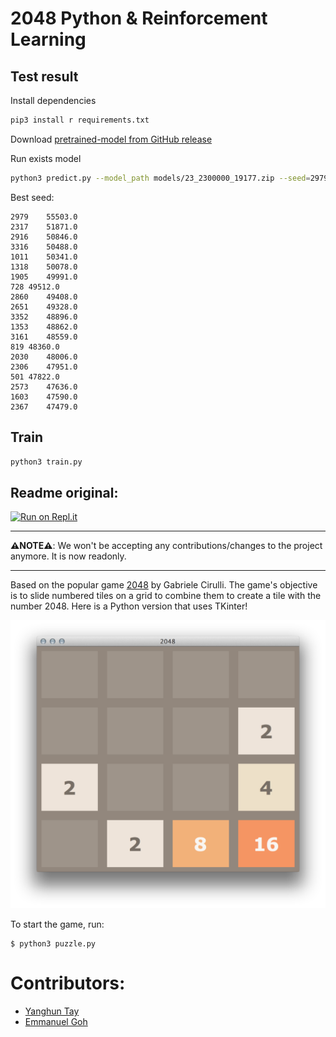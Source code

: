 2048 Python & Reinforcement Learning
===========

## Test result

Install dependencies

```bash
pip3 install r requirements.txt
```

Download [pretrained-model from GitHub release](https://github.com/qhduan/rl-2048/releases/tag/model)

Run exists model


```bash
python3 predict.py --model_path models/23_2300000_19177.zip --seed=2979
```

Best seed:

```csv
2979	55503.0
2317	51871.0
2916	50846.0
3316	50488.0
1011	50341.0
1318	50078.0
1905	49991.0
728	49512.0
2860	49408.0
2651	49328.0
3352	48896.0
1353	48862.0
3161	48559.0
819	48360.0
2030	48006.0
2306	47951.0
501	47822.0
2573	47636.0
1603	47590.0
2367	47479.0
```

## Train

```bash
python3 train.py
```

## Readme original:

[![Run on Repl.it](https://repl.it/badge/github/yangshun/2048-python)](https://repl.it/github/yangshun/2048-python)

---

**⚠️NOTE⚠️**: We won't be accepting any contributions/changes to the project anymore. It is now readonly.

---

Based on the popular game [2048](https://github.com/gabrielecirulli/2048) by Gabriele Cirulli. The game's objective is to slide numbered tiles on a grid to combine them to create a tile with the number 2048. Here is a Python version that uses TKinter! 

![screenshot](img/screenshot.png)

To start the game, run:
    
    $ python3 puzzle.py


Contributors:
==

- [Yanghun Tay](http://github.com/yangshun)
- [Emmanuel Goh](http://github.com/emman27)
